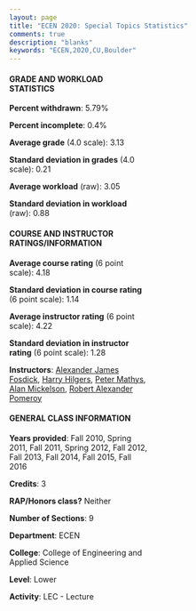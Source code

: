 ```yaml
---
layout: page
title: "ECEN 2020: Special Topics Statistics"
comments: true
description: "blanks"
keywords: "ECEN,2020,CU,Boulder"
---
```

<head>
<script src="https://ajax.googleapis.com/ajax/libs/jquery/2.1.3/jquery.min.js"></script>
<script src="https://dl.dropboxusercontent.com/s/pc42nxpaw1ea4o9/highcharts.js?dl=0"></script>
<!-- <script src="../assets/js/highcharts.js"></script> -->
<style type="text/css">@font-face {
	font-family: "Bebas Neue";
	src: url(https://www.filehosting.org/file/details/544349/BebasNeue Regular.otf) format("opentype");
	}
	h1.Bebas { 
		font-family: "Bebas Neue", Verdana, Tahoma;
	}
</style>
</head>
<body>
	<div id="container" style="float: right; width: 45%; height: 88%; margin-left: 2.5%; margin-right: 2.5%;"></div>
	<script language="JavaScript">
		$(document).ready(function() {
		var chart = {type: 'column'};
		var title = {text: 'Grade Distribution'};
		var xAxis = {categories: ['A','B','C','D','F'],crosshair: true};
		var yAxis = {min: 0,title: {text: 'Percentage'}};
		var tooltip = {headerFormat: '<center><b><span style="font-size:20px">{point.key}</span></b></center>',
		               pointFormat: '<td style="padding:0"><b>{point.y:.1f}%</b></td>',
		               footerFormat: '</table>',shared: true,useHTML: true};
		var plotOptions = {column: {pointPadding: 0.0,borderWidth: 0}};  
		var credits = {enabled: false};var series= [{name: 'Percent',data: [41.69,39.27,13.85,3.17,2.02,]}];
		var json = {};
		json.chart = chart;
		json.title = title;
		json.tooltip = tooltip;
		json.xAxis = xAxis;
		json.yAxis = yAxis;  
		json.series = series;
		json.plotOptions = plotOptions;  
		json.credits = credits;
		$('#container').highcharts(json);
	});
	</script>
</body>
			   
#### GRADE AND WORKLOAD STATISTICS

**Percent withdrawn**: 5.79%

**Percent incomplete**: 0.4%

**Average grade** (4.0 scale): 3.13

**Standard deviation in grades** (4.0 scale): 0.21

**Average workload** (raw): 3.05

**Standard deviation in workload** (raw): 0.88

#### COURSE AND INSTRUCTOR RATINGS/INFORMATION

**Average course rating** (6 point scale): 4.18

**Standard deviation in course rating** (6 point scale): 1.14

**Average instructor rating** (6 point scale): 4.22

**Standard deviation in instructor rating** (6 point scale): 1.28

**Instructors**: <a href='../../instructors/Alexander_James_Fosdick'>Alexander James Fosdick</a>, <a href='../../instructors/Harry_Hilgers'>Harry Hilgers</a>, <a href='../../instructors/Peter_Mathys'>Peter Mathys</a>, <a href='../../instructors/Alan_Mickelson'>Alan Mickelson</a>, <a href='../../instructors/Robert_Alexander_Pomeroy'>Robert Alexander Pomeroy</a>

#### GENERAL CLASS INFORMATION

**Years provided**: Fall 2010, Spring 2011, Fall 2011, Spring 2012, Fall 2012, Fall 2013, Fall 2014, Fall 2015, Fall 2016

**Credits**: 3

**RAP/Honors class?** Neither

**Number of Sections**: 9

**Department**: ECEN

**College**: College of Engineering and Applied Science

**Level**: Lower

**Activity**: LEC - Lecture
